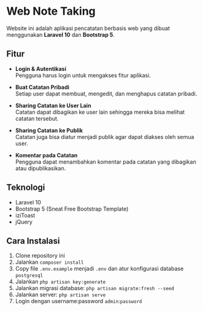 # Web Note Taking

Website ini adalah aplikasi pencatatan berbasis web yang dibuat menggunakan **Laravel 10** dan **Bootstrap 5**.

## Fitur

- **Login & Autentikasi**  
  Pengguna harus login untuk mengakses fitur aplikasi.

- **Buat Catatan Pribadi**  
  Setiap user dapat membuat, mengedit, dan menghapus catatan pribadi.

- **Sharing Catatan ke User Lain**  
  Catatan dapat dibagikan ke user lain sehingga mereka bisa melihat catatan tersebut.

- **Sharing Catatan ke Publik**  
  Catatan juga bisa diatur menjadi publik agar dapat diakses oleh semua user.

- **Komentar pada Catatan**  
  Pengguna dapat menambahkan komentar pada catatan yang dibagikan atau dipublikasikan.

## Teknologi

- Laravel 10
- Bootstrap 5 (Sneat Free Bootstrap Template)
- iziToast
- jQuery

## Cara Instalasi

1. Clone repository ini
2. Jalankan `composer install`
3. Copy file `.env.example` menjadi `.env` dan atur konfigurasi database `postgresql`
4. Jalankan `php artisan key:generate`
5. Jalankan migrasi database: `php artisan migrate:fresh --seed`
6. Jalankan server: `php artisan serve`
7. Login dengan username:password `admin`:`password`
